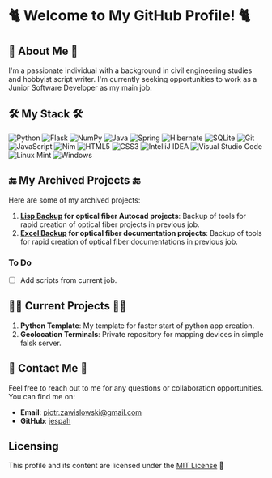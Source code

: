 # 🐈 Welcome to My GitHub Profile! 🐈

## 🤵 About Me 🤵
I'm a passionate individual with a background in civil engineering studies and hobbyist script writer. I'm currently seeking opportunities to work as a Junior Software Developer as my main job. 

## 🛠 My Stack 🛠
![Python](https://img.shields.io/badge/python-3670A0?style=for-the-badge&logo=python&logoColor=ffdd54) ![Flask](https://img.shields.io/badge/flask-%23000.svg?style=for-the-badge&logo=flask&logoColor=white) ![NumPy](https://img.shields.io/badge/numpy-%23013243.svg?style=for-the-badge&logo=numpy&logoColor=white)  ![Java](https://img.shields.io/badge/java-%23ED8B00.svg?style=for-the-badge&logo=openjdk&logoColor=white)  ![Spring](https://img.shields.io/badge/spring-%236DB33F.svg?style=for-the-badge&logo=spring&logoColor=white)  ![Hibernate](https://img.shields.io/badge/Hibernate-59666C?style=for-the-badge&logo=Hibernate&logoColor=white) ![SQLite](https://img.shields.io/badge/sqlite-%2307405e.svg?style=for-the-badge&logo=sqlite&logoColor=white)  ![Git](https://img.shields.io/badge/git-%23F05033.svg?style=for-the-badge&logo=git&logoColor=white)
![JavaScript](https://img.shields.io/badge/javascript-%23323330.svg?style=for-the-badge&logo=javascript&logoColor=%23F7DF1E) ![Nim](https://img.shields.io/badge/nim-%23FFE953.svg?style=for-the-badge&logo=nim&logoColor=white) ![HTML5](https://img.shields.io/badge/html5-%23E34F26.svg?style=for-the-badge&logo=html5&logoColor=white) ![CSS3](https://img.shields.io/badge/css3-%231572B6.svg?style=for-the-badge&logo=css3&logoColor=white)  ![IntelliJ IDEA](https://img.shields.io/badge/IntelliJIDEA-000000.svg?style=for-the-badge&logo=intellij-idea&logoColor=white)  ![Visual Studio Code](https://img.shields.io/badge/Visual%20Studio%20Code-0078d7.svg?style=for-the-badge&logo=visual-studio-code&logoColor=white)
![Linux Mint](https://img.shields.io/badge/Linux%20Mint-87CF3E?style=for-the-badge&logo=Linux%20Mint&logoColor=white)
![Windows](https://img.shields.io/badge/Windows-0078D6?style=for-the-badge&logo=windows&logoColor=white)

## 🔚 My Archived Projects 🔚
Here are some of my archived projects:

1. **[Lisp Backup](https://github.com/nobodybusiness/lisp-backup) for optical fiber Autocad projects**: Backup of tools for rapid creation of optical fiber projects in previous job.
2. **[Excel Backup](https://github.com/nobodybusiness/excel-backup) for optical fiber documentation projects**: Backup of tools for rapid creation of optical fiber documentations in previous job.

### To Do
- [ ] Add scripts from current job.

## 👷‍♂️ Current Projects 👷‍♂️
1. **Python Template**: My template for faster start of python app creation.
2. **Geolocation Terminals**: Private repository for mapping devices in simple falsk server.

## 📧 Contact Me 📧
Feel free to reach out to me for any questions or collaboration opportunities. You can find me on:

- **Email**: piotr.zawislowski@gmail.com
- **GitHub**: [jespah](https://github.com/jespah)

## Licensing
This profile and its content are licensed under the [MIT License](http://opensource.org/mit-license.php) 📝
